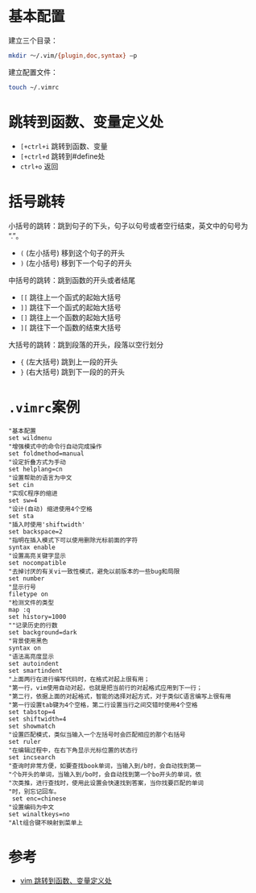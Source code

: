 # 基本配置

建立三个目录：

```bash
mkdir ～/.vim/{plugin,doc,syntax} –p
```

建立配置文件：

```bash
touch ~/.vimrc
```

# 跳转到函数、变量定义处

* `[+ctrl+i` 跳转到函数、变量
* `[+ctrl+d` 跳转到#define处
* `ctrl+o` 返回

# 括号跳转

小括号的跳转：跳到句子的下头，句子以句号或者空行结束，英文中的句号为 “.”。

* `(`          (左小括号) 移到这个句子的开头
* `)`          (左小括号) 移到下一个句子的开头

中括号的跳转：跳到函数的开头或者结尾

* `[[`         跳往上一个函式的起始大括号
* `]]`         跳往下一个函式的起始大括号
* `[]`         跳往上一个函数的起始大括号
* `][`         跳往下一个函数的结束大括号

大括号的跳转：跳到段落的开头，段落以空行划分

* `{`         (左大括号) 跳到上一段的开头
* `}`         (右大括号) 跳到下一段的的开头

# `.vimrc`案例

```
"基本配置  
set wildmenu  
"增强模式中的命令行自动完成操作  
set foldmethod=manual  
"设定折叠方式为手动  
set helplang=cn  
"设置帮助的语言为中文  
set cin      
"实现C程序的缩进  
set sw=4     
"设计(自动) 缩进使用4个空格  
set sta      
"插入时使用'shiftwidth'  
set backspace=2  
"指明在插入模式下可以使用删除光标前面的字符  
syntax enable  
"设置高亮关键字显示  
set nocompatible  
"去掉讨厌的有关vi一致性模式，避免以前版本的一些bug和局限  
set number  
"显示行号  
filetype on  
"检测文件的类型  
map :q  
set history=1000  
""记录历史的行数  
set background=dark  
"背景使用黑色  
syntax on  
"语法高亮度显示  
set autoindent  
set smartindent  
"上面两行在进行编写代码时，在格式对起上很有用；  
"第一行，vim使用自动对起，也就是把当前行的对起格式应用到下一行；  
"第二行，依据上面的对起格式，智能的选择对起方式，对于类似C语言编写上很有用  
"第一行设置tab键为4个空格，第二行设置当行之间交错时使用4个空格  
set tabstop=4  
set shiftwidth=4  
set showmatch  
"设置匹配模式，类似当输入一个左括号时会匹配相应的那个右括号  
set ruler  
"在编辑过程中，在右下角显示光标位置的状态行  
set incsearch  
"查询时非常方便，如要查找book单词，当输入到/b时，会自动找到第一  
"个b开头的单词，当输入到/bo时，会自动找到第一个bo开头的单词，依  
"次类推，进行查找时，使用此设置会快速找到答案，当你找要匹配的单词  
"时，别忘记回车。  
 set enc=chinese   
"设置编码为中文  
set winaltkeys=no  
"Alt组合键不映射到菜单上
```

# 参考

* [vim 跳转到函数、变量定义处](https://blog.csdn.net/tycoon1988/article/details/38929953)